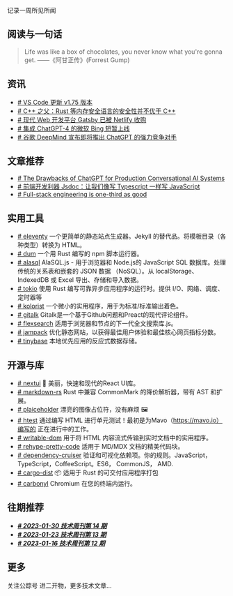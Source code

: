 记录一周所见所闻

## 阅读与一句话

> Life was like a box of chocolates, you never know what you're gonna get. ——《阿甘正传》(Forrest Gump)

## 资讯

- [# VS Code 更新 v1.75 版本](https://code.visualstudio.com/updates/v1_75)
- [# C++ 之父：Rust 等内存安全语言的安全性并不优于 C++](https://www.oschina.net/news/226780/c-plus-plus-bjarne-stroustrup-safety)
- [# 现代 Web 开发平台 Gatsby 已被 Netlify 收购](https://www.oschina.net/news/226777/netlify-acquires-gatsby-inc)
- [# 集成 ChatGPT-4 的微软 Bing 短暂上线](https://new.qq.com/rain/a/20230204A01AO400)
- [# 谷歌 DeepMind 宣布即将推出 ChatGPT 的强力竞争对手](https://www.oschina.net/news/225473/googles-deepmind-chatgpt-competitor)

## 文章推荐

- [# The Drawbacks of ChatGPT for Production Conversational AI Systems](https://www.datanami.com/2023/01/06/the-drawbacks-of-chatgpt-for-production-conversational-ai-systems/)
- [# 前端开发利器 Jsdoc：让我们像写 Typescript 一样写 JavaScript](https://www.51cto.com/article/745678.html)
- [# Full-stack engineering is one-third as good](https://www.infoworld.com/article/3681896/full-stack-engineering-is-one-third-as-good.html)

## 实用工具

- [# eleventy](https://github.com/11ty/eleventy) 一个更简单的静态站点生成器。Jekyll 的替代品。将模板目录（各种类型）转换为 HTML。
- [# dum](https://github.com/egoist/dum) 一个用 Rust 编写的 npm 脚本运行器。
- [# alasql](https://github.com/AlaSQL/alasql) AlaSQL.js - 用于浏览器和 Node.js的 JavaScript SQL 数据库。处理传统的关系表和嵌套的 JSON 数据 （NoSQL）。从 localStorage、IndexedDB 或 Excel 导出、存储和导入数据。
- [# tokio](https://github.com/tokio-rs/tokio) 使用 Rust 编写可靠异步应用程序的运行时。提供 I/O、网络、调度、定时器等
- [# kolorist](https://github.com/marvinhagemeister/kolorist) 一个微小的实用程序，用于为标准/标准输出着色。
- [# gitalk](https://github.com/gitalk/gitalk)  Gitalk是一个基于Github问题和Preact的现代评论组件。
- [# flexsearch](https://github.com/nextapps-de/flexsearch) 适用于浏览器和节点的下一代全文搜索库.js。
- [# jampack](https://github.com/divriots/jampack) 优化静态网站，以获得最佳用户体验和最佳核心网页指标分数。
- [# tinybase](https://github.com/tinyplex/tinybase) 本地优先应用的反应式数据存储。

## 开源与库

- [# nextui](https://github.com/nextui-org/nextui) 🚀 美丽，快速和现代的React UI库。
- [# markdown-rs](https://github.com/wooorm/markdown-rs) Rust 中兼容 CommonMark 的降价解析器，带有 AST 和扩展。
- [# plaiceholder](https://github.com/joe-bell/plaiceholder) 漂亮的图像占位符，没有麻烦 🖼
- [# htest](https://github.com/LeaVerou/htest) 通过编写 HTML 进行单元测试！最初是为Mavo（https://mavo.io）编写的 正在进行中的工作。
- [# writable-dom](https://github.com/marko-js/writable-dom) 用于将 HTML 内容流式传输到实时文档中的实用程序。
- [# rehype-pretty-code](https://github.com/atomiks/rehype-pretty-code) 适用于 MD/MDX 文档的精美代码块。
- [# dependency-cruiser](https://github.com/sverweij/dependency-cruiser) 验证和可视化依赖项。你的规则。JavaScript，TypeScript，CoffeeScript。ES6， CommonJS， AMD.
- [# cargo-dist](https://github.com/axodotdev/cargo-dist) 📦 适用于 Rust 的可交付应用程序打包
- [# carbonyl](https://github.com/fathyb/carbonyl) Chromium 在您的终端内运行。

## 往期推荐

- **_[# 2023-01-30 技术周刊第 14 期](https://juejin.cn/post/7194223377031102520)_**
- **_[# 2023-01-23 技术周刊第 13 期](https://juejin.cn/post/7191354836833697853)_**
- **_[# 2023-01-16 技术周刊第 12 期](https://juejin.cn/post/7188632877230194725)_**

## 更多

关注公踪号 进二开物，更多技术文章...
